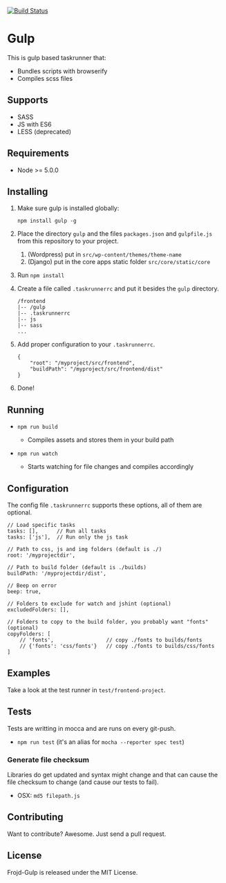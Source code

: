 [![Build Status](https://travis-ci.org/Frojd/Frojd-Gulp.svg?branch=master)](https://travis-ci.org/Frojd/Frojd-Gulp)

# Gulp

This is gulp based taskrunner that:

- Bundles scripts with browserify
- Compiles scss files


## Supports

- SASS
- JS with ES6
- LESS (deprecated)


## Requirements

- Node >= 5.0.0


## Installing

1. Make sure gulp is installed globally:

	```
	npm install gulp -g
	```
	
2. Place the directory `gulp` and the files `packages.json` and `gulpfile.js` from this repository to your project.
	1. (Wordpress) put in `src/wp-content/themes/theme-name`
	2. (Django) put in the core apps static folder `src/core/static/core`
3. Run `npm install`
4. Create a file called `.taskrunnerrc` and put it besides the `gulp` directory.
	
	```
	/frontend
	|-- /gulp
	|-- .taskrunnerrc
	|-- js
	|-- sass
	...
	```
	
5. Add proper configuration to your `.taskrunnerrc`.
	
	```	
	{
	    "root": "/myproject/src/frontend",
	    "buildPath": "/myproject/src/frontend/dist"
	}
	```
6. Done!
	

## Running

- `npm run build`
	- Compiles assets and stores them in your build path

- `npm run watch`
	- Starts watching for file changes and compiles accordingly


## Configuration

The config file `.taskrunnerrc` supports these options, all of them are optional.

```
// Load specific tasks
tasks: [],		// Run all tasks
tasks: ['js'], 	// Run only the js task

// Path to css, js and img folders (default is ./)
root: '/myprojectdir',

// Path to build folder (default is ./builds)
buildPath: '/myprojectdir/dist',

// Beep on error
beep: true,   

// Folders to exclude for watch and jshint (optional)
excludedFolders: [],

// Folders to copy to the build folder, you probably want "fonts" (optional) 
copyFolders: [
	// 'fonts',                 // copy ./fonts to builds/fonts
	// {'fonts': 'css/fonts'}   // copy ./fonts to builds/css/fonts
]
```


## Examples

Take a look at the test runner in `test/frontend-project`.


## Tests

Tests are writting in mocca and are runs on every git-push.

- `npm run test` (it's an alias for `mocha --reporter spec test`)


### Generate file checksum

Libraries do get updated and syntax might change and that can cause the file checksum to change (and cause our tests to fail).

- OSX: `md5 filepath.js`


## Contributing

Want to contribute? Awesome. Just send a pull request.


## License

Frojd-Gulp is released under the MIT License.
